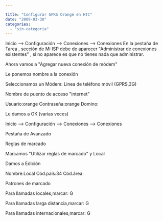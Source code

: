 ```yaml
---

title: "Configurar GPRS Orange en HTC"
date: "2009-03-30"
categories: 
  - "sin-categoria"
---
```


Inicio --> Configuración --> Conexiones --> Conexiones En la pestaña de Tarea , sección de Mi ISP debe de aparecer "Administrar de conexiones existentes" , si no aparece es que no tienes nada que administrar.

Ahora vamos a "Agregar nueva conexión de módem"

Le ponemos nombre a la conexión

Seleccionamos un Módem: Linea de teléfono móvil (GPRS,3G)

Nombre de puento de acceso "internet"

Usuario:orange Contraseña:orange Domino:

Le damos a OK (varias veces)

Inicio --> Configuración --> Conexiones --> Conexiones

Pestaña de Avanzado

Reglas de marcado

Marcamos "Utilizar reglas de marcado" y Local

Damos a Edición

Nombre:Local Cód.país:34 Cód.área:

Patrones de marcado

Para llamadas locales,marcar: G

Para llamadas larga distancia,marcar: G

Para llamadas internacionales,marcar: G
